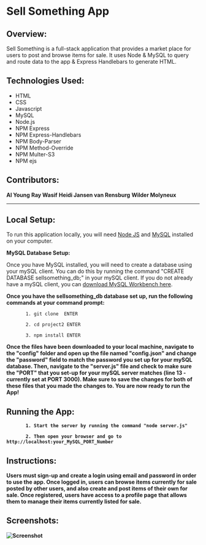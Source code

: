 # Sell Something App

## Overview:

Sell Something is a full-stack application that provides a market place for users to post and browse items for sale. It uses Node & MySQL to query and route data to the app & Express Handlebars to generate HTML.

## Technologies Used:
- HTML
- CSS
- Javascript
- MySQL
- Node.js
- NPM Express
- NPM Express-Handlebars
- NPM Body-Parser
- NPM Method-Override
- NPM Multer-S3
- NPM ejs

## Contributors:

<strong>Al Young</strong>
<strong>Ray Wasif</strong>
<strong>Heidi Jansen van Rensburg</strong>
<strong>Wilder Molyneux</strong>
<hr>

## Local Setup:

To run this application locally, you will need <a href="https://nodejs.org/en/download/">Node JS</a> and <a href="https://dev.mysql.com/doc/refman/5.6/en/installing.html">MySQL</a> installed on your computer.

<strong>MySQL Database Setup:</strong>

Once you have MySQL installed, you will need to create a database using your mySQL client. You can do this by running the command "CREATE DATABASE sellsomething_db;" in your mySQL client. If you do not already have a mySQL client, you can <a href="https://dev.mysql.com/downloads/workbench/">download MySQL Workbench here</a>. 

<strong>Once you have the sellsomething_db database set up, run the following commands at your command prompt:</strong>

           1. git clone  ENTER
           
           2. cd project2 ENTER
           
           3. npm install ENTER
           
<strong>Once the files have been downloaded to your local machine, navigate to the "config" folder and open up the file named "config.json" and change the "password" field to match the password you set up for your mySQL database. Then, navigate to the "server.js" file and check to make sure the "PORT" that you set-up for your mySQL server matches (line 13 - currently set at PORT 3000).  Make sure to save the changes for both of these files that you made the changes to. You are now ready to run the App!             
                      
           
## Running the App:

           1. Start the server by running the command "node server.js"
           
           2. Then open your browser and go to http://localhost:your_MySQL_PORT_Number 


## Instructions:

Users must sign-up and create a login using email and password in order to use the app. Once logged in, users can browse items currently for sale posted by other users, and also create and post items of their own for sale.  Once registered, users have access to a profile page that allows them to manage their items currently listed for sale.   

## Screenshots:
            
 <img src="https://packleader206.github.io/burger/public/assets/img/screenshot.png" alt="Screenshot">
 
 <br>
